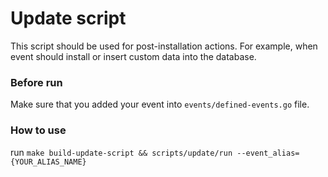 # Update script
This script should be used for post-installation actions. For example, when event should install or insert custom data into the database. 

### Before run
Make sure that you added your event into `events/defined-events.go` file. 

### How to use
run `make build-update-script && scripts/update/run --event_alias={YOUR_ALIAS_NAME}`